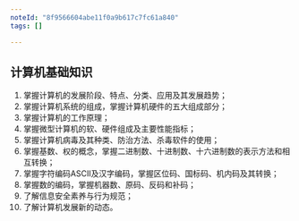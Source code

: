```yaml
---
noteId: "8f9566604abe11f0a9b617c7fc61a840"
tags: []

---
```


## 计算机基础知识

1.  掌握计算机的发展阶段、特点、分类、应用及其发展趋势；
2.  掌握计算机系统的组成，掌握计算机硬件的五大组成部分；
3.  掌握计算机的工作原理；
4.  掌握微型计算机的软、硬件组成及主要性能指标；
5.  掌握计算机病毒及其种类、防治方法、杀毒软件的使用；
6.  掌握基数、权的概念，掌握二进制数、十进制数、十六进制数的表示方法和相互转换；
7.  掌握字符编码ASCII及汉字编码，掌握区位码、国标码、机内码及其转换；
8.  掌握数的编码，掌握机器数、原码、反码和补码；
9.  了解信息安全素养与行为规范；
10. 了解计算机发展新的动态。
